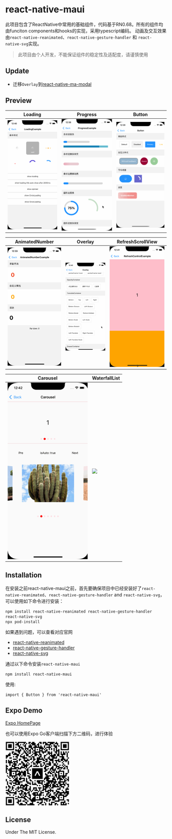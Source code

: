 # react-native-maui

此项目包含了ReactNative中常用的基础组件，代码基于RN0.68。所有的组件均由funciton components和hooks的实现，采用typescript编码。
动画及交互效果由`react-native-reanimated`、`react-native-gesture-handler` 和 `react-native-svg`实现。

> 此项目由个人开发，不能保证组件的稳定性及适配度，请谨慎使用

## Update
* 迁移`Overlay`到[react-native-ma-modal](https://github.com/mahaaoo/react-native-ma-modal)


## Preview

| Loading | Progress | Button | 
| ------------- | ------------- | ------------- | 
| <img src="./screenshoot/Loading.gif" width="250" /> | <img src="./screenshoot/Progress.gif" width="250" />  | <img src="./screenshoot/button.gif" width="250" />  |


| AnimatedNumber | Overlay | RefreshScrollView |
| ------------- | ------------- | ------------- | 
| <img src="./screenshoot/number.gif" width="250" />  | <img src="./screenshoot/overlay.gif" width="250" />  |  <img src="./screenshoot/refresh.gif" width="250" /> |


| Carousel | WaterfallList |
| ------------- | ------------- |
| <img src="./screenshoot/carousel.gif" width="250" />  | <img src="./screenshoot/waterFall.gif" width="250" />  |


## Installation

在安装之前react-native-maui之前，首先要确保项目中已经安装好了`react-native-reanimated`、`react-native-gesture-handler` and `react-native-svg`，可以使用如下命令进行安装：

```
npm install react-native-reanimated react-native-gesture-handler react-native-svg
npx pod-install
```

如果遇到问题，可以查看对应官网
- [react-native-reanimated](https://github.com/software-mansion/react-native-reanimated)
- [react-native-gesture-handler](https://github.com/software-mansion/react-native-gesture-handler)
- [react-native-svg](https://github.com/react-native-svg/react-native-svg)

通过以下命令安装`react-native-maui`
```
npm install react-native-maui
```

使用:
```
import { Button } from 'react-native-maui'
```

## Expo Demo
[Expo HomePage](https://expo.dev/@mah22/react-native-maui-example?serviceType=classic&distribution=expo-go)

也可以使用Expo Go客户端扫描下方二维码，进行体验

<img src="./screenshoot/qrcode.png" width="200" />

## License

Under The MIT License.
